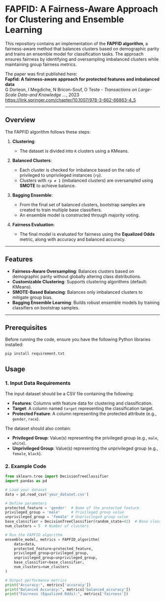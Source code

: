 # FAPFID: A Fairness-Aware Approach for Clustering and Ensemble Learning

This repository contains an implementation of the **FAPFID algorithm**, a fairness-aware method that balances clusters based on demographic parity and trains an ensemble model for classification tasks. The approach ensures fairness by identifying and oversampling imbalanced clusters while maintaining group fairness metrics.

The paper was first published here:  
**Fapfid: A fairness-aware approach for protected features and imbalanced data**  
G Dorleon, I Megdiche, N Bricon-Souf, O Teste - *Transactions on Large-Scale Data-and Knowledge …*, 2023
https://link.springer.com/chapter/10.1007/978-3-662-66863-4_5

---

## Overview

The FAPFID algorithm follows these steps:

1. **Clustering**:
   - The dataset is divided into `K` clusters using a KMeans.

2. **Balanced Clusters**:
   - Each cluster is checked for imbalance based on the ratio of privileged to unprivileged instances (`rp`).
   - Clusters with `rp ≠ 1` (imbalanced clusters) are oversampled using **SMOTE** to achieve balance.

3. **Bagging Ensemble**:
   - From the final set of balanced clusters, bootstrap samples are created to train multiple base classifiers.
   - An ensemble model is constructed through majority voting.

4. **Fairness Evaluation**:
   - The final model is evaluated for fairness using the **Equalized Odds** metric, along with accuracy and balanced accuracy.

---

## Features

- **Fairness-Aware Oversampling**: Balances clusters based on demographic parity without globally altering class distributions.
- **Customizable Clustering**: Supports clustering algorithms (default: KMeans).
- **SMOTE-Based Balancing**: Balances only imbalanced clusters to mitigate group bias.
- **Bagging Ensemble Learning**: Builds robust ensemble models by training classifiers on bootstrap samples.

---

## Prerequisites

Before running the code, ensure you have the following Python libraries installed:

```bash
pip install requirement.txt
````
## Usage

### 1. Input Data Requirements

The input dataset should be a CSV file containing the following:

* **Features**: Columns with feature data for clustering and classification.
* **Target**: A column named `target` representing the classification target.
* **Protected Feature**: A column representing the protected attribute (e.g., `gender`, `race`).

The dataset should also contain:

* **Privileged Group**: Value(s) representing the privileged group (e.g., `male`, `white`).
* **Unprivileged Group**: Value(s) representing the unprivileged group (e.g., `female`, `black`).

### 2. Example Code

```python
from sklearn.tree import DecisionTreeClassifier
import pandas as pd

# Load your dataset
data = pd.read_csv('your_dataset.csv')

# Define parameters
protected_feature = 'gender'  # Name of the protected feature
privileged_group = 'male'     # Privileged group value
unprivileged_group = 'female' # Unprivileged group value
base_classifier = DecisionTreeClassifier(random_state=42)  # Base classifier
num_clusters = 5  # Number of clusters

# Run the FAPFID algorithm
ensemble_model, metrics = FAPFID_algorithm(
    data=data,
    protected_feature=protected_feature,
    privileged_group=privileged_group,
    unprivileged_group=unprivileged_group,
    base_classifier=base_classifier,
    num_clusters=num_clusters
)

# Output performance metrics
print("Accuracy:", metrics['accuracy'])
print("Balanced Accuracy:", metrics['balanced_accuracy'])
print("Fairness (Equalized Odds):", metrics['fairness'])

